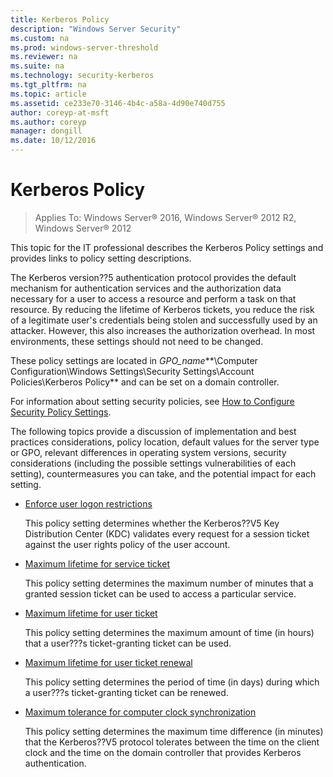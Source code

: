 ```yaml
---
title: Kerberos Policy
description: "Windows Server Security"
ms.custom: na
ms.prod: windows-server-threshold
ms.reviewer: na
ms.suite: na
ms.technology: security-kerberos
ms.tgt_pltfrm: na
ms.topic: article
ms.assetid: ce233e70-3146-4b4c-a58a-4d90e740d755
author: coreyp-at-msft
ms.author: coreyp
manager: dongill
ms.date: 10/12/2016
---
```

# Kerberos Policy

>Applies To: Windows Server&reg; 2016, Windows Server&reg; 2012 R2, Windows Server&reg; 2012

This topic for the IT professional describes the Kerberos Policy settings and provides links to policy setting descriptions.

The Kerberos version??5 authentication protocol provides the default mechanism for authentication services and the authorization data necessary for a user to access a resource and perform a task on that resource. By reducing the lifetime of Kerberos tickets, you reduce the risk of a legitimate user's credentials being stolen and successfully used by an attacker. However, this also increases the authorization overhead. In most environments, these settings should not need to be changed.

These policy settings are located in *GPO\_name***\\Computer Configuration\\Windows Settings\\Security Settings\\Account Policies\\Kerberos Policy** and can be set on a domain controller.

For information about setting security policies, see [How to Configure Security Policy Settings](../group-managed-service-accounts/how-to-configure-security-policy-settings.md).

The following topics provide a discussion of implementation and best practices considerations, policy location, default values for the server type or GPO, relevant differences in operating system versions, security considerations \(including the possible settings vulnerabilities of each setting\), countermeasures you can take, and the potential impact for each setting.

-   [Enforce user logon restrictions](../group-managed-service-accounts/kerberos-policy/enforce-user-logon-restrictions.md)

    This policy setting determines whether the Kerberos??V5 Key Distribution Center \(KDC\) validates every request for a session ticket against the user rights policy of the user account.

-   [Maximum lifetime for service ticket](../group-managed-service-accounts/kerberos-policy/maximum-lifetime-for-service-ticket.md)

    This policy setting determines the maximum number of minutes that a granted session ticket can be used to access a particular service.

-   [Maximum lifetime for user ticket](../group-managed-service-accounts/kerberos-policy/maximum-lifetime-for-user-ticket.md)

    This policy setting determines the maximum amount of time \(in hours\) that a user???s ticket\-granting ticket can be used.

-   [Maximum lifetime for user ticket renewal](../group-managed-service-accounts/kerberos-policy/maximum-lifetime-for-user-ticket-renewal.md)

    This policy setting determines the period of time \(in days\) during which a user???s ticket\-granting ticket can be renewed.

-   [Maximum tolerance for computer clock synchronization](../group-managed-service-accounts/kerberos-policy/maximum-tolerance-for-computer-clock-synchronization.md)

    This policy setting determines the maximum time difference \(in minutes\) that the Kerberos??V5 protocol tolerates between the time on the client clock and the time on the domain controller that provides Kerberos authentication.


